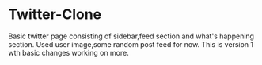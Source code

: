 # Twitter-Clone
Basic twitter page consisting of sidebar,feed section and what's happening section.
Used user image,some random post feed for now.
This is version 1 wth basic changes working on more.
